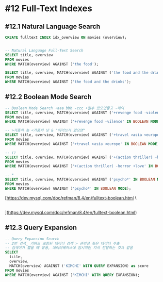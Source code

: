 # #12 Full-Text Indexes

## #12.1 Natural Language Search

```sql
CREATE fulltext INDEX idx_overview ON movies (overview);


-- Natural Language Full-Text Search 
SELECT title, overview
FROM movies
WHERE MATCH(overview) AGAINST ('the food');

SELECT title, overview, MATCH(overview) AGAINST ('the food and the drinks') as score
FROM movies
WHERE MATCH(overview) AGAINST ('the food and the drinks');
```



## #12.2 Boolean Mode Search

```sql
-- Boolean Mode Search +aaa bbb -ccc +필수 있으면좋고 -제외
SELECT title, overview, MATCH(overview) AGAINST ('+revenge food -violence' IN BOOLEAN MODE) as score
FROM movies
WHERE MATCH(overview) AGAINST ('+revenge food -vilence' IN BOOLEAN MODE);

-- >가중치 높 <가중치 낮 & "띄어쓰기 있으면"
SELECT title, overview, MATCH(overview) AGAINST ('+travel >asia <europe' IN BOOLEAN MODE) as score
FROM movies
WHERE MATCH(overview) AGAINST ('+travel >asia <europe' IN BOOLEAN MODE);

-- ()
SELECT title, overview, MATCH(overview) AGAINST ('+(action thriller) -horror +love' IN BOOLEAN MODE) as score
FROM movies
WHERE MATCH(overview) AGAINST ('+(action thriller) -horror +love' IN BOOLEAN MODE);

-- *
SELECT title, overview, MATCH(overview) AGAINST ('psycho*' IN BOOLEAN MODE) as score
FROM movies
WHERE MATCH(overview) AGAINST ('psycho*' IN BOOLEAN MODE);
```

[https://dev.mysql.com/doc/refman/8.4/en/fulltext-boolean.html\
\
](https://dev.mysql.com/doc/refman/8.4/en/fulltext-boolean.html)

## #12.3 Query Expansion

```sql
-- Query Expansion Search
-- 2번 검색_ 키워드 포함된 데이터 검색 > 관련성 높은 데이터 추출
-- 검색어가 짧을 때 유용, 데이터베이스에 암시적인 지식 전달하는 것과 같음
SELECT
  title,
  overview,
  MATCH(overview) AGAINST ('KIMCHI' WITH QUERY EXPANSION) as score
FROM movies
WHERE MATCH(overview) AGAINST ('KIMCHI' WITH QUERY EXPANSION);
```





